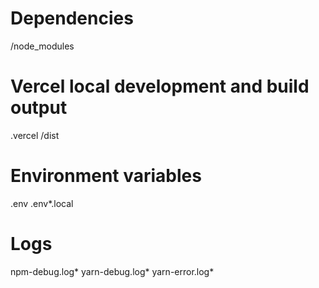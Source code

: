 # Dependencies
/node_modules

# Vercel local development and build output
.vercel
/dist

# Environment variables
.env
.env*.local

# Logs
npm-debug.log*
yarn-debug.log*
yarn-error.log*
